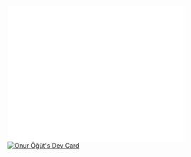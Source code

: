 <img align="center" src="/github-metrics.svg" alt="Metrics" width="400">
<a href="https://app.daily.dev/honorogut"><img src="https://api.daily.dev/devcards/dd0e4da47b72443d984f04799f599005.png?r=n3o" width="400" alt="Onur Öğüt's Dev Card"/></a>
